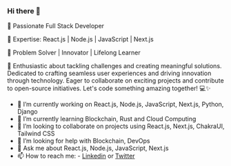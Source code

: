 ### Hi there 👋

🚀 Passionate Full Stack Developer

🌟 Expertise: React.js | Node.js | JavaScript | Next.js

🔧 Problem Solver | Innovator | Lifelong Learner

🌱 Enthusiastic about tackling challenges and creating meaningful solutions. Dedicated to crafting seamless user experiences and driving innovation through technology. Eager to collaborate on exciting projects and contribute to open-source initiatives. Let's code something amazing together! 💻✨


- 🔭 I’m currently working on React.js, Node.js, JavaScript, Next.js, Python, Django
- 🌱 I’m currently learning Blockchain, Rust and Cloud Computing
- 👯 I’m looking to collaborate on projects using React.js, Next.js, ChakraUI, Tailwind CSS
- 🤔 I’m looking for help with Blockchain, DevOps
- 💬 Ask me about React.js, Node.js, JavaScript, Next.js
- 📫 How to reach me:  -  [Linkedin](https://www.linkedin.com/in/anupam-parashar/) or [Twitter](https://twitter.com/anuparashar0507)
